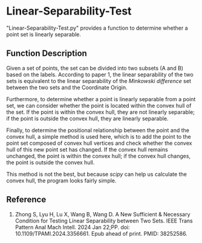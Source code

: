# Linear-Separability-Test
"Linear-Separability-Test.py" provides a function to determine whether a point set is linearly separable.

## Function Description
Given a set of points, the set can be divided into two subsets (A and B) based on the labels. According to paper 1, the linear separability of the two sets is equivalent to the linear separability of the _Minkowski difference_ set between the two sets and the Coordinate Origin.

Furthermore, to determine whether a point is linearly separable from a point set, we can consider whether the point is located within the convex hull of the set. If the point is within the convex hull, they are not linearly separable; if the point is outside the convex hull, they are linearly separable.

Finally, to determine the positional relationship between the point and the convex hull, a simple method is used here, which is to add the point to the point set composed of convex hull vertices and check whether the convex hull of this new point set has changed. If the convex hull remains unchanged, the point is within the convex hull; if the convex hull changes, the point is outside the convex hull.

This method is not the best, but because _scipy_ can help us calculate the convex hull, the program looks fairly simple.

## Reference
1. Zhong S, Lyu H, Lu X, Wang B, Wang D. A New Sufficient & Necessary Condition for Testing Linear Separability between Two Sets. IEEE Trans Pattern Anal Mach Intell. 2024 Jan 22;PP. doi: 10.1109/TPAMI.2024.3356661. Epub ahead of print. PMID: 38252586.
